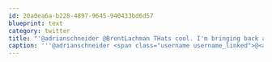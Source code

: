 ```yaml
---
id: 20a0ea6a-b228-4897-9645-940433bd6d57
blueprint: text
category: twitter
title: "'@adrianschneider @BrentLachman THats cool. I'm bringing back a laserdisc-beta tape hybrid. Thats gonna be my pitch at @SWOkanagan"
caption: '''@adrianschneider <span class="username username_linked">@<a href="https://twitter.com/BrentLachman" title="Brent Lachman">BrentLachman</a></span> THats cool. I''m bringing back a laserdisc-beta tape hybrid. Thats gonna be my pitch at <span class="username username_linked">@<a href="https://twitter.com/SWOkanagan" title="OK Startup Weekend">SWOkanagan</a></span>'
---
```

